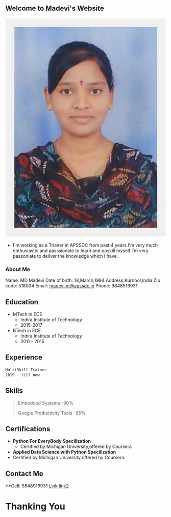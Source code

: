 ## Welcome to Madevi's Website

![Image](https://github.com/madhu4031/madhu4031.github.io/blob/main/photo.jpg)

- I'm working as a Trianer in APSSDC from past 4 years.I'm very much enthusiastic and passsionate to learn and upskill myself.I'm very passoniate to deliver the knowledge which I have.

### About Me
Name: MD Madevi
Date of birth: 18,March,1994
Address:Kurnool,India
        Zip code:
        518004
Email: madevi.m@apssdc.in
Phone: 9848916931


## Education
- MTech in ECE
  - Indira Institute of Technology
  - 2015-2017
- BTech in ECE
  - Indira Institute of Technology
  -  2011 - 2015

## Experience
```
MultiSkill Trainer
2019 - till now
```
## Skills
> Embedded Systems -90%

> Google Productivity Tools -95%
## Certifications
- **Python For EveryBody Specilization**
  - Certified by Michigan University,offered by Coursera
 - **Applied Data Science with Python Specilization**
  - Certified by Michigan University,offered by Coursera
## Contact Me
**Cell: 9848916931
[Link](https://mail.google.com/mail/u/2/#inbox) 
[link2](https://github.com/madhu4031)
# Thanking You

